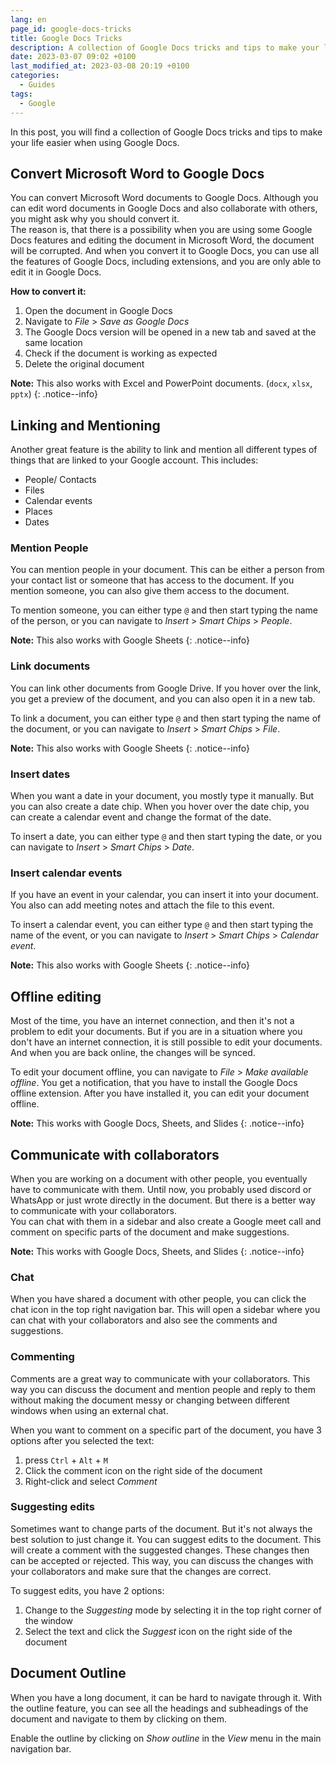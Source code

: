 ```yaml
---
lang: en
page_id: google-docs-tricks
title: Google Docs Tricks
description: A collection of Google Docs tricks and tips to make your life easier
date: 2023-03-07 09:02 +0100
last_modified_at: 2023-03-08 20:19 +0100
categories:
  - Guides
tags:
  - Google
---
```


In this post, you will find a collection of Google Docs tricks and tips to make your life easier when using Google Docs.

## Convert Microsoft Word to Google Docs

You can convert Microsoft Word documents to Google Docs. Although you can edit word documents in Google Docs and also collaborate with others, you might ask why you should convert it.  
The reason is, that there is a possibility when you are using some Google Docs features and editing the document in Microsoft Word, the document will be corrupted. And when you convert it to Google Docs, you can use all the features of Google Docs, including extensions, and you are only able to edit it in Google Docs.

**How to convert it:**

1. Open the document in Google Docs
2. Navigate to _File_ > _Save as Google Docs_
3. The Google Docs version will be opened in a new tab and saved at the same location
4. Check if the document is working as expected
5. Delete the original document

**Note:** This also works with Excel and PowerPoint documents. (`docx`, `xlsx`, `pptx`)
{: .notice--info}

## Linking and Mentioning

Another great feature is the ability to link and mention all different types of things that are linked to your Google account. This includes:

- People/ Contacts
- Files
- Calendar events
- Places
- Dates

### Mention People

You can mention people in your document. This can be either a person from your contact list or someone that has access to the document. If you mention someone, you can also give them access to the document.

To mention someone, you can either type `@` and then start typing the name of the person, or you can navigate to _Insert_ > _Smart Chips_ > _People_.

**Note:** This also works with Google Sheets
{: .notice--info}

### Link documents

You can link other documents from Google Drive. If you hover over the link, you get a preview of the document, and you can also open it in a new tab.

To link a document, you can either type `@` and then start typing the name of the document, or you can navigate to _Insert_ > _Smart Chips_ > _File_.

**Note:** This also works with Google Sheets
{: .notice--info}

### Insert dates

When you want a date in your document, you mostly type it manually. But you can also create a date chip. When you hover over the date chip, you can create a calendar event and change the format of the date.

To insert a date, you can either type `@` and then start typing the date, or you can navigate to _Insert_ > _Smart Chips_ > _Date_.

### Insert calendar events

If you have an event in your calendar, you can insert it into your document. You also can add meeting notes and attach the file to this event.

To insert a calendar event, you can either type `@` and then start typing the name of the event, or you can navigate to _Insert_ > _Smart Chips_ > _Calendar event_.

**Note:** This also works with Google Sheets
{: .notice--info}

## Offline editing

Most of the time, you have an internet connection, and then it's not a problem to edit your documents. But if you are in a situation where you don't have an internet connection, it is still possible to edit your documents. And when you are back online, the changes will be synced.

To edit your document offline, you can navigate to _File_ > _Make available offline_. You get a notification, that you have to install the Google Docs offline extension. After you have installed it, you can edit your document offline.

**Note:** This works with Google Docs, Sheets, and Slides
{: .notice--info}

## Communicate with collaborators

When you are working on a document with other people, you eventually have to communicate with them. Until now, you probably used discord or WhatsApp or just wrote directly in the document. But there is a better way to communicate with your collaborators.  
You can chat with them in a sidebar and also create a Google meet call and comment on specific parts of the document and make suggestions.

**Note:** This works with Google Docs, Sheets, and Slides
{: .notice--info}

### Chat

When you have shared a document with other people, you can click the chat icon in the top right navigation bar. This will open a sidebar where you can chat with your collaborators and also see the comments and suggestions.

### Commenting

Comments are a great way to communicate with your collaborators. This way you can discuss the document and mention people and reply to them without making the document messy or changing between different windows when using an external chat.

When you want to comment on a specific part of the document, you have 3 options after you selected the text:

1. press `Ctrl` + `Alt` + `M`
2. Click the comment icon on the right side of the document
3. Right-click and select _Comment_

### Suggesting edits

Sometimes want to change parts of the document. But it's not always the best solution to just change it. You can suggest edits to the document. This will create a comment with the suggested changes. These changes then can be accepted or rejected. This way, you can discuss the changes with your collaborators and make sure that the changes are correct.

To suggest edits, you have 2 options:

1. Change to the _Suggesting_ mode by selecting it in the top right corner of the window
2. Select the text and click the _Suggest_ icon on the right side of the document

## Document Outline

When you have a long document, it can be hard to navigate through it. With the outline feature, you can see all the headings and subheadings of the document and navigate to them by clicking on them.

Enable the outline by clicking on _Show outline_ in the _View_ menu in the main navigation bar.
